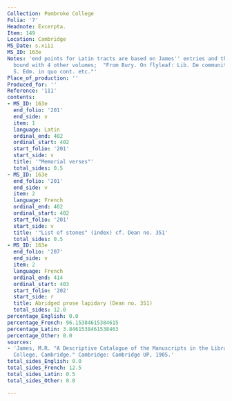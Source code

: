 ```yaml
---
Collection: Pembroke College
Folia: '7'
Headnote: Excerpta.
Item: 149
Location: Cambridge
MS_Date: s.xiii
MS_ID: 163e
Notes: 'end points for Latin tracts are based on James'' entries and therefore approximate;
  bound with 4 other volumes;  "From Bury. On flyleaf: Lib. De communitate monachorum
  S. Edm. in quo cont. etc."'
Place_of_production: ''
Produced_for: ''
Reference: '111'
contents:
- MS_ID: 163e
  end_folio: '201'
  end_side: v
  item: 1
  language: Latin
  ordinal_end: 402
  ordinal_start: 402
  start_folio: '201'
  start_side: v
  title: '"Memorial verses"'
  total_sides: 0.5
- MS_ID: 163e
  end_folio: '201'
  end_side: v
  item: 2
  language: French
  ordinal_end: 402
  ordinal_start: 402
  start_folio: '201'
  start_side: v
  title: '"List of stones" (index) cf. Dean no. 351'
  total_sides: 0.5
- MS_ID: 163e
  end_folio: '207'
  end_side: v
  item: 2
  language: French
  ordinal_end: 414
  ordinal_start: 403
  start_folio: '202'
  start_side: r
  title: Abridged prose lapidary (Dean no. 351)
  total_sides: 12.0
percentage_English: 0.0
percentage_French: 96.15384615384615
percentage_Latin: 3.8461538461538463
percentage_Other: 0.0
sources:
- 'James, M.R. "A Descriptive Catalogue of the Manuscripts in the Library of Pembroke
  College, Cambridge." Cambridge: Cambridge UP, 1905.'
total_sides_English: 0.0
total_sides_French: 12.5
total_sides_Latin: 0.5
total_sides_Other: 0.0

---
```


